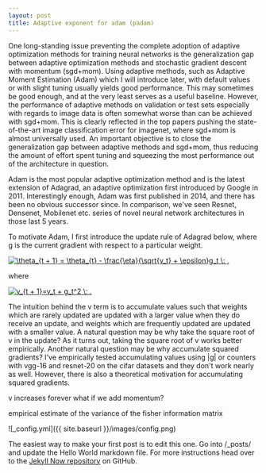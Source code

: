 ```yaml
---
layout: post
title: Adaptive exponent for adam (padam)
---
```


One long-standing issue preventing the complete adoption of adaptive optimization methods for training neural networks is the generalization gap between adaptive optimization methods and stochastic gradient descent with momentum (sgd+mom). Using adaptive methods, such as Adaptive Moment Estimation (Adam) which I will introduce later, with default values or with slight tuning usually yields good performance. This may sometimes be good enough, and at the very least serves as a useful baseline. However, the performance of adaptive methods on validation or test sets especially with regards to image data is often somewhat worse than can be achieved with sgd+mom. This is clearly reflected in the top papers pushing the state-of-the-art image classification error for imagenet, where sgd+mom is almost universally used. An important objective is to close the generalization gap between adaptive methods and sgd+mom, thus reducing the amount of effort spent tuning and squeezing the most performance out of the architecture in question.

Adam is the most popular adaptive optimization method and is the latest extension of Adagrad, an adaptive optimization first introduced by Google in 2011. Interestingly enough, Adam was first published in 2014, and there has been no obvious successor since. In comparison, we've seen Resnet, Densenet, Mobilenet etc. series of novel neural network architectures in those last 5 years. 

To motivate Adam, I first introduce the update rule of Adagrad below, where g is the current gradient with respect to a particular weight.

<a href="https://www.codecogs.com/eqnedit.php?latex=\theta_{t&space;&plus;&space;1}&space;=&space;\theta_{t}&space;-&space;\frac{\eta}{\sqrt{v_t}&space;&plus;&space;\epsilon}g_t&space;\:&space;." target="_blank"><img src="https://latex.codecogs.com/gif.latex?\theta_{t&space;&plus;&space;1}&space;=&space;\theta_{t}&space;-&space;\frac{\eta}{\sqrt{v_t}&space;&plus;&space;\epsilon}g_t&space;\:&space;." title="\theta_{t + 1} = \theta_{t} - \frac{\eta}{\sqrt{v_t} + \epsilon}g_t \: ," /></a>

where

<a href="https://www.codecogs.com/eqnedit.php?latex=v_{t&space;&plus;&space;1}=v_t&space;&plus;&space;g_t^2" target="_blank"><img src="https://latex.codecogs.com/gif.latex?v_{t&space;&plus;&space;1}=v_t&space;&plus;&space;g_t^2" title="v_{t + 1}=v_t + g_t^2 \: ." /></a>

The intuition behind the v term is to accumulate values such that weights which are rarely updated are updated with a larger value when they do receive an update, and weights which are frequently updated are updated with a smaller value. A natural question may be why take the square root of v in the update? As it turns out, taking the square root of v works better empirically. Another natural question may be why accumulate squared gradients? I've empirically tested accumulating values using |g| or counters with vgg-16 and resnet-20 on the cifar datasets and they don't work nearly as well. However, there is also a theoretical motivation for accumulating squared gradients.

v increases forever
what if we add momentum?


empirical estimate of the variance of the fisher information matrix

![_config.yml]({{ site.baseurl }}/images/config.png)

The easiest way to make your first post is to edit this one. Go into /_posts/ and update the Hello World markdown file. For more instructions head over to the [Jekyll Now repository](https://github.com/barryclark/jekyll-now) on GitHub.
